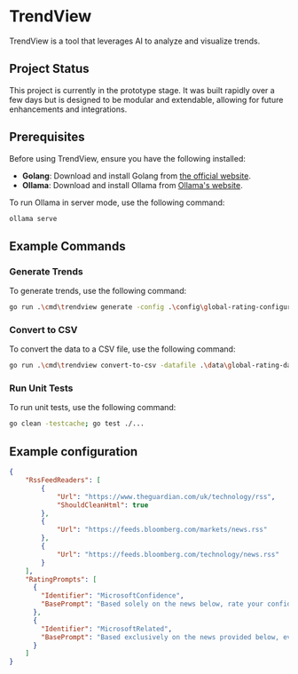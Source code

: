 # TrendView

TrendView is a tool that leverages AI to analyze and visualize trends.

## Project Status

This project is currently in the prototype stage. It was built rapidly over a few days but is designed to be modular and extendable, allowing for future enhancements and integrations.

## Prerequisites

Before using TrendView, ensure you have the following installed:

- **Golang**: Download and install Golang from [the official website](https://golang.org/dl/).
- **Ollama**: Download and install Ollama from [Ollama's website](https://ollama.com/).

To run Ollama in server mode, use the following command:

```sh
ollama serve
```

## Example Commands

### Generate Trends

To generate trends, use the following command:

```sh
go run .\cmd\trendview generate -config .\config\global-rating-configuration.json -datafile .\data\global-rating-data.json -loop
```

### Convert to CSV

To convert the data to a CSV file, use the following command:

```sh
go run .\cmd\trendview convert-to-csv -datafile .\data\global-rating-data.json > .\data\global-rating-data.csv
```

### Run Unit Tests

To run unit tests, use the following command:

```sh
go clean -testcache; go test ./...
```

## Example configuration
```json
{
    "RssFeedReaders": [
        {
            "Url": "https://www.theguardian.com/uk/technology/rss",
            "ShouldCleanHtml": true
        },
        {
            "Url": "https://feeds.bloomberg.com/markets/news.rss"
        },
        {
            "Url": "https://feeds.bloomberg.com/technology/news.rss"
        }
    ],
    "RatingPrompts": [
      {
        "Identifier": "MicrosoftConfidence",
        "BasePrompt": "Based solely on the news below, rate your confidence in investing in Microsoft stocks from 0 (no confidence, unwise) to 50 (neutral) to 100 (very confident, good opportunity), considering market trends, regulations, or economic factors. News: "
      },
      {
        "Identifier": "MicrosoftRelated",
        "BasePrompt": "Based exclusively on the news provided below, evaluate the potential connection to Microsoft's stock price. Assign a rating on a scale from 0 to 100, where:  - 0 = completely unrelated - 50 = somewhat related - 100 = very much related If there is any uncertainty or insufficient information to determine relevance, default to a rating of 0. News: "
      }
    ]
}
```
